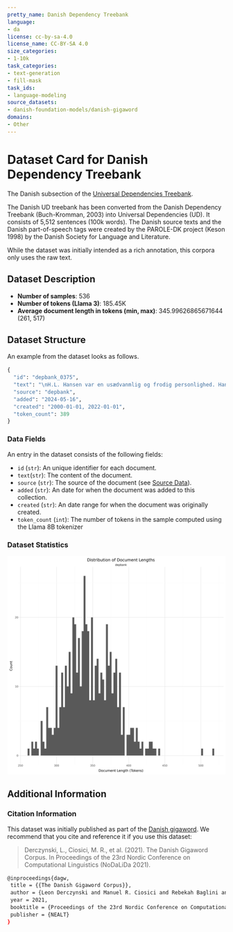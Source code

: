 ```yaml
---
pretty_name: Danish Dependency Treebank
language:
- da
license: cc-by-sa-4.0
license_name: CC-BY-SA 4.0
size_categories:
- 1-10k
task_categories:
- text-generation
- fill-mask
task_ids:
- language-modeling
source_datasets:
- danish-foundation-models/danish-gigaword
domains:
- Other
---
```


# Dataset Card for Danish Dependency Treebank

<!-- START-SHORT DESCRIPTION -->
The Danish subsection of the [Universal Dependencies Treebank](https://github.com/UniversalDependencies/UD_Danish-DDT).
<!-- END-SHORT DESCRIPTION -->


The Danish UD treebank has been converted from the Danish Dependency Treebank (Buch-Kromman, 2003) into Universal Dependencies (UD). It consists of 5,512 sentences (100k words). The Danish source texts and the Danish part-of-speech tags were created by the PAROLE-DK project (Keson 1998) by the Danish Society for Language and Literature.

While the dataset was initially intended as a rich annotation, this corpora only uses the raw text.

## Dataset Description


<!-- START-DESC-STATS -->
- **Number of samples**: 536
- **Number of tokens (Llama 3)**: 185.45K
- **Average document length in tokens (min, max)**: 345.99626865671644 (261, 517)
<!-- END-DESC-STATS -->



## Dataset Structure
An example from the dataset looks as follows.


<!-- START-SAMPLE -->
```py
{
  "id": "depbank_0375",
  "text": "\nH.L. Hansen var en usædvanmlig og frodig personlighed. Han skabte \nglæde og munterhed omkring sig o[...]",
  "source": "depbank",
  "added": "2024-05-16",
  "created": "2000-01-01, 2022-01-01",
  "token_count": 389
}
```

### Data Fields

An entry in the dataset consists of the following fields:

- `id` (`str`): An unique identifier for each document.
- `text`(`str`): The content of the document.
- `source` (`str`): The source of the document (see [Source Data](#source-data)).
- `added` (`str`): An date for when the document was added to this collection.
- `created` (`str`): An date range for when the document was originally created.
- `token_count` (`int`): The number of tokens in the sample computed using the Llama 8B tokenizer
<!-- END-SAMPLE -->


### Dataset Statistics

<!-- START-DATASET PLOTS -->
<p align="center">
<img src="./images/dist_document_length.png" width="600" style="margin-right: 10px;" />
</p>
<!-- END-DATASET PLOTS -->



## Additional Information

<!-- TODO:
Add issue on:

Potential improvements for depbank:
1) Pull directly from depbank
2) Compute texts into documents (seems like that is already done)
3) Add synthetic data instruction dataset
- NER: What are the following names in this sentence
  - json output, html annotation, list at the end
- POS: 
  - Extract all POS-tags from the following sentence
  - Find all NOUNS in the following text
  - What POS tag does the ..
- Tokenization:
  - split the following text into tokens
- ...
 -->

### Citation Information

This dataset was initially published as part of the [Danish gigaword](https://huggingface.co/danish-foundation-models). We recommend that you cite and reference it if you use this dataset:

> Derczynski, L., Ciosici, M. R., et al. (2021). The Danish Gigaword Corpus. In Proceedings of the 23rd Nordic Conference on Computational Linguistics (NoDaLiDa 2021).

```bash
@inproceedings{dagw,
 title = {{The Danish Gigaword Corpus}},
 author = {Leon Derczynski and Manuel R. Ciosici and Rebekah Baglini and Morten H. Christiansen and Jacob Aarup Dalsgaard and Riccardo Fusaroli and Peter Juel Henrichsen and Rasmus Hvingelby and Andreas Kirkedal and Alex Speed Kjeldsen and Claus Ladefoged and Finn Årup Nielsen and Jens Madsen and Malte Lau Petersen and Jonathan Hvithamar Rystrøm and Daniel Varab},
 year = 2021,
 booktitle = {Proceedings of the 23rd Nordic Conference on Computational Linguistics},
 publisher = {NEALT}
}
```
